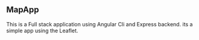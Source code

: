 ## MapApp

This is a Full stack application using Angular Cli and Express backend. its a simple app using the Leaflet.
